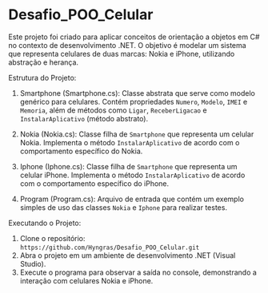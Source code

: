 # Desafio_POO_Celular
Este projeto foi criado para aplicar conceitos de orientação a objetos em C# no contexto de desenvolvimento .NET. O objetivo é modelar um sistema que representa celulares de duas marcas: Nokia e iPhone, utilizando abstração e herança.

Estrutura do Projeto:

1. Smartphone (Smartphone.cs): Classe abstrata que serve como modelo genérico para celulares. Contém propriedades `Numero`, `Modelo`, `IMEI` e `Memoria`, além de métodos como `Ligar`, `ReceberLigacao` e `InstalarAplicativo` (método abstrato).

2. Nokia (Nokia.cs): Classe filha de `Smartphone` que representa um celular Nokia. Implementa o método `InstalarAplicativo` de acordo com o comportamento específico do Nokia.

3. Iphone (Iphone.cs): Classe filha de `Smartphone` que representa um celular iPhone. Implementa o método `InstalarAplicativo` de acordo com o comportamento específico do iPhone.

4. Program (Program.cs): Arquivo de entrada que contém um exemplo simples de uso das classes `Nokia` e `Iphone` para realizar testes.

Executando o Projeto:

1. Clone o repositório: `https://github.com/Hyngras/Desafio_POO_Celular.git`
2. Abra o projeto em um ambiente de desenvolvimento .NET (Visual Studio).
3. Execute o programa para observar a saída no console, demonstrando a interação com celulares Nokia e iPhone.

